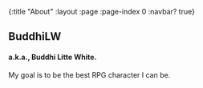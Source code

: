 {:title "About"
 :layout :page
 :page-index 0
 :navbar? true}

## BuddhiLW 
#### a.k.a., Buddhi Litte White.

My goal is to be the best RPG character I can be.
